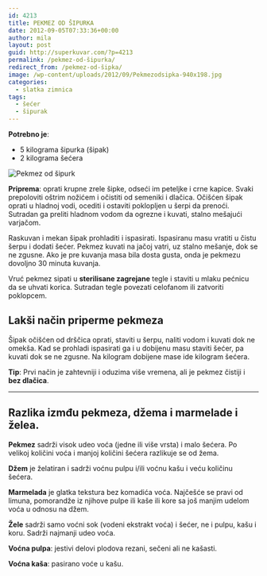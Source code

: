 ```yaml
---
id: 4213
title: PEKMEZ OD ŠIPURKA
date: 2012-09-05T07:33:36+00:00
author: mila
layout: post
guid: http://superkuvar.com/?p=4213
permalink: /pekmez-od-šipurka/
redirect_from: /pekmez-od-šipka/
image: /wp-content/uploads/2012/09/Pekmezodsipka-940x198.jpg
categories:
  - slatka zimnica
tags:
  - šećer
  - šipurak
---
```

**Potrebno je**:

  * 5 kilograma šipurka (šipak)
  * 2 kilograma šećera

![Pekmez od šipurk
](/wp-content/uploads/2012/09/Pekmezodsipka-1024x768.jpg)

**Priprema**: oprati krupne zrele šipke, odseći im peteljke i crne kapice. Svaki prepoloviti oštrim nožićem i očistiti od semeniki i dlačica. Očišćen šipak oprati u hladnoj vodi, ocediti i ostaviti poklopljen u šerpi da prenoći. Sutradan ga preliti hladnom vodom da ogrezne i kuvati, stalno mešajući varjačom.

Raskuvan i mekan šipak prohladiti i ispasirati. Ispasiranu masu vratiti u čistu šerpu i dodati šećer. Pekmez kuvati na jačoj vatri, uz stalno mešanje, dok se ne zgusne. Ako je pre kuvanja masa bila dosta gusta, onda je pekmezu dovoljno 30 minuta kuvanja.

Vruć pekmez sipati u **sterilisane zagrejane** tegle i staviti u mlaku pećnicu da se uhvati korica. Sutradan tegle povezati celofanom ili zatvoriti poklopcem.

## Lakši način priperme pekmeza

Šipak očišćen od drščica oprati, staviti u šerpu, naliti vodom i kuvati dok ne omekša. Kad se prohladi ispasirati ga i u dobijenu masu staviti šećer, pa kuvati dok se ne zgusne. Na kilogram dobijene mase ide kilogram šećera.

**Tip**: Prvi način je zahtevniji i oduzima više vremena, ali je pekmez čistiji i **bez dlačica**.

---

## Razlika izmđu pekmeza, džema i marmelade i želea.

**Pekmez** sadrži visok udeo voća (jedne ili više vrsta) i malo šećera. Po velikoj količini voća i manjoj količini šećera razlikuje se od žema.

**Džem** je želatiran i sadrži voćnu pulpu i/ili voćnu kašu i veću količinu šećera.

**Marmelada** je glatka tekstura bez komadića voća. Najčešće se pravi od limuna, pomorandže iz njihove pulpe ili kaše ili kore sa još manjim udelom voća u odnosu na džem.

**Žele** sadrži samo voćni sok (vodeni ekstrakt voća) i šećer, ne i pulpu, kašu i koru. Sadrži najmanji udeo voća.


**Voćna pulpa**: jestivi delovi plodova rezani, sečeni ali ne kašasti.

**Voćna kaša**: pasirano voće u kašu.
